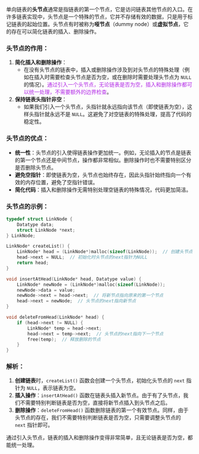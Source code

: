 单向链表的**头节点**通常是指链表的第一个节点，它是访问链表其他节点的入口。在许多链表实现中，头节点是一个特殊的节点，它并不存储有效的数据，只是用于标记链表的起始位置。头节点有时被称为**哑节点**（dummy node）或**虚拟节点**，它的存在可以简化链表的插入、删除操作。

### 头节点的作用：

1. **简化插入和删除操作**：
    - 在没有头节点的链表中，插入或删除操作涉及到对头节点的特殊处理（例如在插入时需要检查头节点是否为空，或在删除时需要处理头节点为 `NULL` 的情况）。<font color="#b228e6">通过引入一个头节点，无论链表是否为空，插入和删除操作都可以统一处理，不需要额外的边界检查</font>。
2. **保持链表头指针非空**：
    - 如果我们引入一个头节点，头指针就永远指向该节点（即使链表为空），这样头指针就永远不是 `NULL`。这避免了对空链表的特殊处理，提高了代码的稳定性。

### 头节点的优点：

- **统一性**：头节点的引入使得链表操作更加统一。例如，无论插入的节点是链表的第一个节点还是中间节点，操作都非常相似。删除操作时也不需要特别区分是否删除头节点。
- **避免空指针**：即使链表为空，头节点也始终存在，因此头指针始终指向一个有效的内存位置，避免了空指针错误。
- **简化代码**：插入和删除操作无需特别处理空链表的特殊情况，代码更加简洁。

### 头节点的示例：

```c
typedef struct LinkNode {
    Datatype data;
    struct LinkNode *next;
} LinkNode;

LinkNode* createList() {
    LinkNode* head = (LinkNode*)malloc(sizeof(LinkNode));  // 创建头节点
    head->next = NULL;  // 初始化时头节点的next指针为NULL
    return head;
}

void insertAtHead(LinkNode* head, Datatype value) {
    LinkNode* newNode = (LinkNode*)malloc(sizeof(LinkNode));
    newNode->data = value;
    newNode->next = head->next;  // 将新节点指向原来的第一个节点
    head->next = newNode;  // 头节点的next指向新节点
}

void deleteFromHead(LinkNode* head) {
    if (head->next != NULL) {
        LinkNode* temp = head->next;
        head->next = temp->next;  // 头节点的next指向下一个节点
        free(temp);  // 释放删除的节点
    }
}
```

### 解析：

1. **创建链表**时，`createList()` 函数会创建一个头节点，初始化头节点的 `next` 指针为 `NULL`，表示链表为空。
2. **插入操作**：`insertAtHead()` 函数在链表头插入新节点。由于有了头节点，我们不需要特别判断链表是否为空，直接将新节点插入到头节点之后。
3. **删除操作**：`deleteFromHead()` 函数删除链表的第一个有效节点。同样，由于头节点的存在，我们不需要特别判断链表是否为空，只需要调整头节点的 `next` 指针即可。

通过引入头节点，链表的插入和删除操作变得非常简单，且无论链表是否为空，都能统一处理。